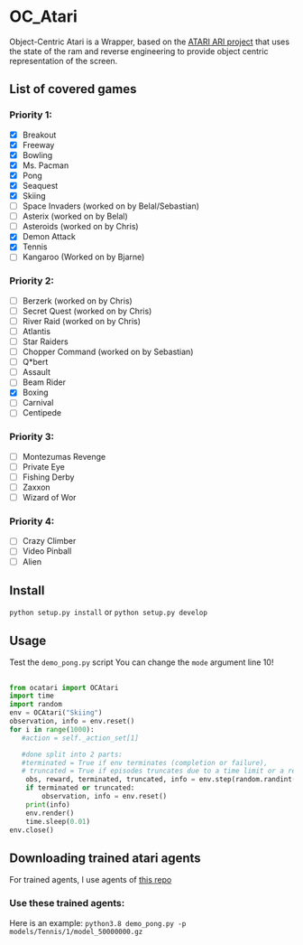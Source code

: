 # OC_Atari

Object-Centric Atari is a Wrapper, based on the [ATARI ARI project](https://github.com/mila-iqia/atari-representation-learning) that uses the state of the ram and reverse engineering to provide object centric representation of the screen.


## List of covered games

### Priority 1:
- [x]  Breakout 
- [x]  Freeway
- [x]  Bowling 
- [x]  Ms.  Pacman 
- [x]  Pong
- [x]  Seaquest
- [x]  Skiing
- [ ]  Space Invaders (worked on by Belal/Sebastian)
- [ ]  Asterix (worked on by Belal)
- [ ]  Asteroids (worked on by Chris)
- [x]  Demon Attack
- [x]  Tennis
- [ ]  Kangaroo (Worked on by Bjarne)

### Priority 2:
- [ ]  Berzerk (worked on by Chris)
- [ ]  Secret Quest (worked on by Chris)
- [ ]  River Raid (worked on by Chris)
- [ ]  Atlantis
- [ ]  Star Raiders
- [ ]  Chopper Command (worked on by Sebastian)
- [ ]  Q*bert
- [ ]  Assault
- [ ]  Beam Rider
- [x]  Boxing
- [ ]  Carnival
- [ ]  Centipede

### Priority 3:
- [ ]  Montezumas Revenge
- [ ]  Private Eye
- [ ]  Fishing Derby
- [ ]  Zaxxon
- [ ]  Wizard of Wor

### Priority 4:
- [ ]  Crazy Climber
- [ ]  Video Pinball
- [ ]  Alien

## Install
`python setup.py install` or `python setup.py develop`


## Usage
Test the `demo_pong.py` script
You can change the `mode` argument line 10!


##
```py
from ocatari import OCAtari
import time
import random
env = OCAtari("Skiing")
observation, info = env.reset()
for i in range(1000):
   #action = self._action_set[1]

   #done split into 2 parts:
   #terminated = True if env terminates (completion or failure),
   # truncated = True if episodes truncates due to a time limit or a reason that is not defined of the task
    obs, reward, terminated, truncated, info = env.step(random.randint(0, 2))
    if terminated or truncated:
        observation, info = env.reset()
    print(info)
    env.render()
    time.sleep(0.01)
env.close()
```

## Downloading trained atari agents
For trained agents, I use agents of [this repo](https://github.com/floringogianu/atari-agents)

### Use these trained agents:
Here is an example:
`python3.8 demo_pong.py -p models/Tennis/1/model_50000000.gz`
